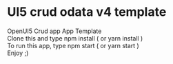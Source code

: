 # UI5 crud odata v4 template
OpenUI5 Crud app App Template<br/>
Clone this and type npm install ( or yarn install )<br/>
To run this app, type npm start ( or yarn start )<br/>
Enjoy ;)
